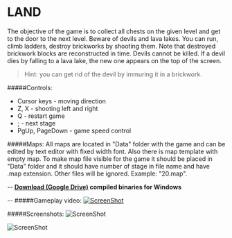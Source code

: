 LAND
====

The objective of the game is to collect all chests on the given level and get to the door to the next level. Beware of devils and lava lakes. You can run, climb ladders, destroy brickworks by shooting them. Note that destroyed brickwork blocks are reconstructed in time. Devils cannot be killed. If a devil dies by falling to a lava lake, the new one appears on the top of the screen.

> Hint: you can get rid of the devil by immuring it in a brickwork.

#####Controls:
* Cursor keys     - moving direction
* Z, X            - shooting left and right
* Q               - restart game
* ;               - next stage
* PgUp, PageDown  - game speed control

#####Maps:
All maps are located in "Data" folder with the game and can be edited by text editor with fixed width font. Also there is map template with empty map. To make map file visible for the game it should be placed in "Data" folder and it should have number of stage in file name and have .map extension. Other files will be ignored. Example: "20.map".  

--
**[Download (Google Drive)](https://drive.google.com/folderview?id=0B-Q6m5TBZaSrb2hzeWFuTE9WcFE&usp=sharing) compiled binaries for Windows**

--
#####Gameplay video:
[![ScreenShot](https://github.com/semack/land/blob/master/screen03.png?raw=true)](https://www.youtube.com/watch?v=jY17w-EBIBg)


#####Screenshots:
![ScreenShot](https://github.com/semack/land/blob/master/screen01.png?raw=true) 

![ScreenShot](https://github.com/semack/land/blob/master/screen02.png?raw=true)

